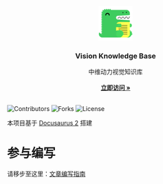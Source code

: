 <br/>
<p align="center">
  <a href="https://github.com/typical-motion/visionKB">
    <img src="static/img/logo.svg" alt="Logo" width="80" height="80">
  </a>

  <h3 align="center">Vision Knowledge Base</h3>

  <p align="center">
    中维动力视觉知识库
    <br/>
    <br/>
    <a href="https://github.com/typical-motion/visionKB"><strong>立即访问 »</strong></a>
    <br/>
    <br/>
  </p>
</p>

![Contributors](https://img.shields.io/github/contributors/typical-motion/visionKB?color=dark-green) ![Forks](https://img.shields.io/github/forks/typical-motion/visionKB?style=social) ![License](https://img.shields.io/github/license/typical-motion/visionKB) 


本项目基于 [Docusaurus 2](https://docusaurus.io/) 搭建

# 参与编写

请移步至这里：[文章编写指南](https://vision-kb-typical-motion.vercel.app/docs/%E5%9F%BA%E7%A1%80/%E6%96%87%E7%AB%A0%E7%BC%96%E5%86%99%E6%8C%87%E5%8D%97)